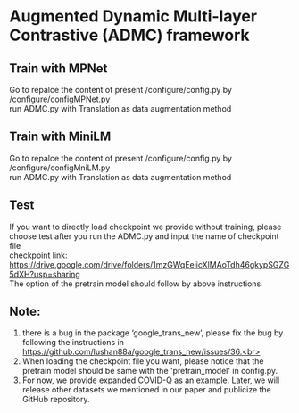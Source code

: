 Augmented Dynamic Multi-layer Contrastive (ADMC) framework
====
Train with MPNet
-------
Go to repalce the content of present /configure/config.py by /configure/configMPNet.py<br>
run ADMC.py with Translation as data augmentation method<br>

Train with MiniLM
-------
Go to repalce the content of present /configure/config.py by /configure/configMniLM.py<br>
run ADMC.py with Translation as data augmentation method<br>

Test
-------
If you want to directly load checkpoint we provide without training, please choose test after you run the ADMC.py and input the name of checkpoint file<br>
checkpoint link: https://drive.google.com/drive/folders/1mzGWqEeiicXlMAoTdh46gkypSGZG5dXH?usp=sharing<br>
The option of the pretrain model should follow by above instructions.

Note:
-------
1. there is a bug in the package ‘google_trans_new’, please fix the bug by following the instructions in  https://github.com/lushan88a/google_trans_new/issues/36.<br>
2. When loading the checkpoint file you want, please notice that the pretrain model should be same with the 'pretrain_model' in config.py.<br>
3. For now, we provide expanded COVID-Q as an example. Later, we will release other datasets we mentioned in our paper and publicize the GitHub repository.  
